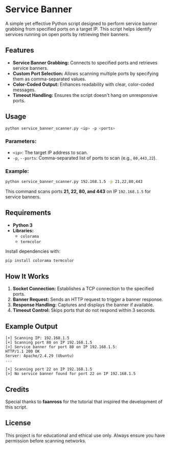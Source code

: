 # Service Banner

A simple yet effective Python script designed to perform service banner grabbing from specified ports on a target IP. This script helps identify services running on open ports by retrieving their banners.

## Features

- **Service Banner Grabbing:** Connects to specified ports and retrieves service banners.
- **Custom Port Selection:** Allows scanning multiple ports by specifying them as comma-separated values.
- **Color-Coded Output:** Enhances readability with clear, color-coded messages.
- **Timeout Handling:** Ensures the script doesn't hang on unresponsive ports.

## Usage

```bash
python service_banner_scanner.py <ip> -p <ports>
```

### Parameters:

- `<ip>`: The target IP address to scan.
- `-p`, `--ports`: Comma-separated list of ports to scan (e.g., `80,443,22`).

### Example:

```bash
python service_banner_scanner.py 192.168.1.5 -p 21,22,80,443
```

This command scans ports **21, 22, 80, and 443** on IP `192.168.1.5` for service banners.

## Requirements

- **Python 3**
- **Libraries:**
    - `colorama`
    - `termcolor`

Install dependencies with:

```bash
pip install colorama termcolor
```

## How It Works

1. **Socket Connection:** Establishes a TCP connection to the specified ports.
2. **Banner Request:** Sends an HTTP request to trigger a banner response.
3. **Response Handling:** Captures and displays the banner if available.
4. **Timeout Control:** Skips ports that do not respond within 3 seconds.

## Example Output

```
[+] Scanning IP: 192.168.1.5
[+] Scanning port 80 on IP 192.168.1.5
[>] Service banner for port 80 on IP 192.168.1.5:
HTTP/1.1 200 OK
Server: Apache/2.4.29 (Ubuntu)
...

[+] Scanning port 22 on IP 192.168.1.5
[>] No service banner found for port 22 on IP 192.168.1.5
```

## Credits

Special thanks to **faanross** for the tutorial that inspired the development of this script.

## License

This project is for educational and ethical use only. Always ensure you have permission before scanning networks.
